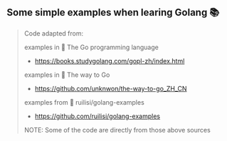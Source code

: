## Some simple examples when learing Golang :books:
> Code adapted from:
>
> examples in :book: The Go programming language
> - https://books.studygolang.com/gopl-zh/index.html
>
> examples in :book: The way to Go
> - https://github.com/unknwon/the-way-to-go_ZH_CN
>
> examples from :pencil: ruilisi/golang-examples
> - https://github.com/ruilisi/golang-examples
>
> NOTE: Some of the code are directly from those above sources
